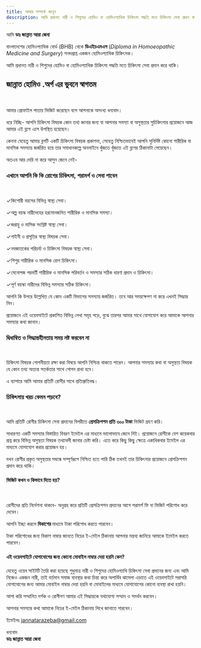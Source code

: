 ```yaml
---
title: আমার সম্পর্কে জানুন
description: আমি প্রধানত নারী ও শিশুদের হোমিও বা হোমিওপ্যাথিক চিকিৎসা পদ্ধতি মতে চিকিৎসা সেবা প্রদান করে থাকি।
---
```


<p>আমি <strong>ডাঃ জান্নাত আরা জেবা</strong></p>

<p>বাংলাদেশের হোমিওপ্যাথিক বোর্ড (<span class="caps">BHB</span>) থেকে <strong>ডিএইচএমএস</strong> (<em>Diploma in Homoeopathic Medicine and Surgery</em>) সনদপ্রাপ্ত একজন হোমিওপ্যাথিক চিকিৎসক।</p>

<p>আমি প্রধানত নারী ও শিশুদের হোমিও বা হোমিওপ্যাথিক চিকিৎসা পদ্ধতি মতে চিকিৎসা সেবা প্রদান করে থাকি।</p>

## জান্নাত হোমিও .অর্গ এর ভুবনে স্বাগতম
<br>
<p>আমার প্রোফাইল পাতায় ভিজিট করেছেন বলে আপনাকে অসংখ্য ধন্যবাদ।</p>

<p>ধরে নিচ্ছি- আপনি চিকিৎসা বিষয়ক কোন তথ্য জানার জন্য বা আপনার সমস্যা বা অসুস্থতার সুচিকিৎসার প্রয়োজনে আজ আমার এই ব্লগে এসে উপস্থিত হয়েছেন।</p>

<p>কেননা যেহেতু আমার ব্লগটি একটি চিকিৎসা বিষয়ক প্রকাশনা, সেহেতু নিশ্চিতভাবেই আপনি সুনির্দিষ্ট কোনো শারীরিক বা মানসিক সমস্যায় জর্জরিত হয়ে তার সমাধানকল্পে অনলাইনে খুঁজতে খুঁজতে এই ব্লগের ঠিকানাটা পেয়েছেন।</p>

<p>অতএব আর দেরি না করে আসুন জেনে নেই-</p>

### এখানে আপনি কি কি রোগের চিকিৎসা, পরামর্শ ও সেবা পাবেন
<br>
<p>✓কিশোরী বয়সের বিভিন্ন স্বাস্থ্য সেবা।</p>

<p>✓অল্প বয়স্ক নারীদেহের হরমোনজনিত শারীরিক ও মানসিক সমস্যা।</p>

<p>✓জরায়ু ও মাসিক সংশ্লিষ্ট স্বাস্থ্য সেবা।</p>

<p>✓গাইনী ও প্রসূতির স্বাস্থ্য বিষয়ক সেবা।</p>

<p>✓নবজাতকের পরিচর্যা ও চিকিৎসা বিষয়ক স্বাস্থ্য সেবা।</p>

<p>✓শিশুর শারীরিক ও মানসিক রোগ চিকিৎসা।</p>

<p>✓মেনোপজ পরবর্তী শারীরিক ও মানসিক পরিবর্তন ও সমস্যার সঠিক ধারণা প্রদান ও চিকিৎসা।</p>

<p>✓পূর্ণ বয়স্কা নারীদের বিভিন্ন সমস্যার সঠিক চিকিৎসা।</p>

<p>আপনি কি উপরে উল্লেখিত যে কোন একটি বিভাগের সমস্যায় জর্জরিত। তবে আর সময়ক্ষেপণ না করে এখনই সিদ্ধান্ত নিন।</p>

<p>প্রয়োজনে এই ওয়েবসাইটে প্রকাশিত বিভিন্ন লেখা সমূহ পড়ে, বুঝে তারপর আমার সাথে যোগাযোগ করে আমাকে আপনার সমস্যার কথা জানান।</p>

### দ্বিধান্বিত ও সিদ্ধান্তহীনতায় সময় নষ্ট করবেন না
<br>
<p>চিকিৎসা বিষয়ক গোপনীয়তা রক্ষা করা বিষয়ে আপনি নিশ্চিন্ত থাকতে পারেন। আপনার সমস্যার কথা বা অসুস্থতা বিষয়ক যে কোন তথ্য অত্যন্ত সতর্কতার সাথে গোপন রাখা হবে।</p>

<p>এ ব্যাপারে আমি আমার প্রতিটি রোগীর সাথে প্রতিশ্রুতিবদ্ধ।</p>

### চিকিৎসায় খরচ কেমন পড়বে?
<br>
<p>আমি প্রতিটি রোগীর চিকিৎসা সেবা প্রদানের বিপরীতে <strong>প্রেসক্রিপশন প্রতি ৩০০ টাকা</strong> ভিজিট গ্রহণ করি।</p>

<p>সাধারণত একটি সমস্যার বিস্তারিত বিবরণ ইমেইল এর মাধ্যমে ভালোভাবে জেনে নিই। প্রয়োজনে রোগীকে বেশ কয়েকবার প্রশ্ন করে বিভিন্ন অসুস্থতা বিষয়ক তথ্যাবলী জানার চেষ্টা করি। এতে করে কিছু কিছু ক্ষেত্রে একাধিকবার ইমেইল এর মাধ্যমে যোগাযোগ করার প্রয়োজন হয়।</p>

<p>যখন রোগীর প্রকৃত অসুস্থতার সম্বন্ধে সম্পূর্ণরূপে নিশ্চিত হতে পারি ঠিক তখনই তার চিকিৎসার প্রয়োজনে প্রেসক্রিপশন প্রদান করে থাকি।</p>

#### ভিজিট কখন ও কিভাবে দিতে হয়?
<br>
<p>রোগীদের প্রতি নির্দেশনা থাকবে- অনুগ্রহ করে প্রতিটি প্রেসক্রিপশন প্রদানের আগে পরামর্শ ফি বা ভিজিট পরিশোধ করে দেবেন।</p>

<p>আপনি ইচ্ছা করলে <strong>বিকাশের </strong>মাধ্যমে টাকা পরিশোধ করতে পারবেন।</p>

<p>টাকা পরিশোধের জন্য বিকাশ নাম্বার জানতে নিচের ই-মেইল ঠিকানায় আপনার মন্তব্য জানিয়ে আমাকে ইমেইল করতে পারবেন।</p>

#### এই ওয়েবসাইটে যোগাযোগের জন্য কোনো মোবাইল নাম্বার দেয়া হয়নি কেন?

<p>যেহেতু ওয়েব সাইটটি তৈরি করা হয়েছে শুধুমাত্র নারী ও শিশুদের হোমিওপ্যাথি চিকিৎসা সেবা প্রদানের জন্য এবং আমি নিজেও একজন নারী, তাই বর্তমান সমাজ ব্যবস্থার কথা চিন্তা করে অপার্থিব ঝামেলা এড়াতে এই ওয়েবসাইটে সরাসরি যোগাযোগের জন্য আমার মোবাইল নাম্বার দেয়া হয়নি বা মোবাইলের মাধ্যমে যোগাযোগের কোনো ব্যবস্থা রাখা হয়নি।</p>

<p>আশা করি সম্মানিত দর্শক ও রোগীগণ আমার এই সিদ্ধান্তকে যথাযোগ্য সম্মান ও সমর্থন করবেন।</p>

<p>আপনার সমস্যার কথা আমাকে নিচের ই-মেইল ঠিকানায় লিখে জানাতে পারবেন।</p>

<p>ইমেইলঃ <a href="mailto:jannatarazeba@gmail.com">jannatarazeba@gmail.com</a></p>

<p>ধন্যবাদ<br />
<strong>ডাঃ জান্নাত আরা জেবা</strong></p>
